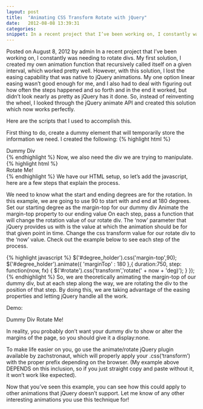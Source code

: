 ```yaml
---
layout: post
title:  "Animating CSS Transform Rotate with jQuery"
date:   2012-08-08 13:39:31
categories: 
snippet: In a recent project that I’ve been working on, I constantly was needing to rotate divs. My first solution, I created my own animation function that recursively called itself on a given interval, which worked pretty well. However, with this solution, I lost the easing capability that was native to jQuery animations. My one option linear easing wasn’t good enough for me, and I also had to deal with figuring out how often the steps happened and so forth and in the end it worked, but didn’t look nearly as pretty as jQuery has it done. So, instead of reinventing the wheel, I looked through the jQuery animate API and created this solution which now works perfectly...
---
```


Posted on August 8, 2012 by admin
In a recent project that I’ve been working on, I constantly was needing to rotate divs. My first solution, I created my own animation function that recursively called itself on a given interval, which worked pretty well. However, with this solution, I lost the easing capability that was native to jQuery animations. My one option linear easing wasn’t good enough for me, and I also had to deal with figuring out how often the steps happened and so forth and in the end it worked, but didn’t look nearly as pretty as jQuery has it done. So, instead of reinventing the wheel, I looked through the jQuery animate API and created this solution which now works perfectly.

Here are the scripts that I used to accomplish this.

 


First thing to do, create a dummy element that will temporarily store the information we need. I created the following:
{% highlight html %}
<div id="degree_holder">Dummy Div<div>
{% endhighlight %}
Now, we also need the div we are trying to manipulate.
{% highlight html %}
<div id="rotate">Rotate Me!<div>
{% endhighlight %}
We have our HTML setup, so let’s add the javascript, here are a few steps that explain the process.

We need to know what the start and ending degrees are for the rotation. In this example, we are going to use 90 to start with and end at 180 degrees.
Set our starting degree as the margin-top for our dummy div
Animate the margin-top property to our ending value
On each step, pass a function that will change the rotation value of our rotate div. The ‘now’ parameter that jQuery provides us with is the value at which the animation should be for that given point in time. Change the css transform value for our rotate div to the ‘now’ value.
Check out the example below to see each step of the process.

{% highlight javascript %}
    $('#degree_holder').css('margin-top',90);
    $('#degree_holder').animate({
        'marginTop' : 180
    },{
        duration:750,
        step: function(now, fx) {
            $('#rotate').css('transform','rotate(' + now + 'deg)');
        }
    });
{% endhighlight %}
So, we are theoretically animating the margin-top of our dummy div, but at each step along the way, we are rotating the div to the position of that step. By doing this, we are taking advantage of the easing properties and letting jQuery handle all the work.

Demo:

Dummy Div
Rotate Me!


In reality, you probably don’t want your dummy div to show or alter the margins of the page, so you should give it a display:none.

To make life easier on you, go use the animate/rotate jQuery plugin available by zachstronaut, which will properly apply your .css(‘transform’) with the proper prefix depending on the browser. (My example above DEPENDS on this inclusion, so if you just straight copy and paste without it, it won’t work like expected).

Now that you’ve seen this example, you can see how this could apply to other animations that jQuery doesn’t support. Let me know of any other interesting animations you use this technique for!